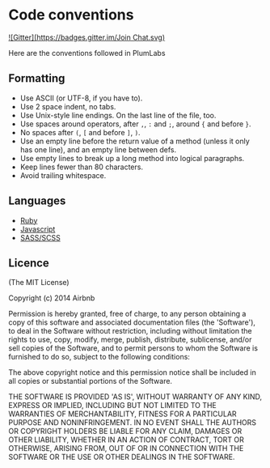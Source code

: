 Code conventions
================
[![Gitter](https://badges.gitter.im/Join Chat.svg)](https://gitter.im/PlumLabs/code_conventions?utm_source=badge&utm_medium=badge&utm_campaign=pr-badge&utm_content=badge)

Here are the conventions followed in PlumLabs

## Formatting
* Use ASCII (or UTF-8, if you have to).
* Use 2 space indent, no tabs.
* Use Unix-style line endings. On the last line of the file, too.
* Use spaces around operators, after `,`, `:` and `;`, around `{` and
  before `}`.
* No spaces after `(`, `[` and before `]`, `)`.
* Use an empty line before the return value of a method (unless it
  only has one line), and an empty line between defs.
* Use empty lines to break up a long method into logical paragraphs.
* Keep lines fewer than 80 characters.
* Avoid trailing whitespace.

## Languages
* [Ruby](https://github.com/bbatsov/ruby-style-guide)
* [Javascript](https://github.com/airbnb/javascript)
* [SASS/SCSS](http://css-tricks.com/sass-style-guide)

## Licence
(The MIT License)

Copyright (c) 2014 Airbnb

Permission is hereby granted, free of charge, to any person obtaining a copy of this software and associated documentation files (the 'Software'), to deal in the Software without restriction, including without limitation the rights to use, copy, modify, merge, publish, distribute, sublicense, and/or sell copies of the Software, and to permit persons to whom the Software is furnished to do so, subject to the following conditions:

The above copyright notice and this permission notice shall be included in all copies or substantial portions of the Software.

THE SOFTWARE IS PROVIDED 'AS IS', WITHOUT WARRANTY OF ANY KIND, EXPRESS OR IMPLIED, INCLUDING BUT NOT LIMITED TO THE WARRANTIES OF MERCHANTABILITY, FITNESS FOR A PARTICULAR PURPOSE AND NONINFRINGEMENT. IN NO EVENT SHALL THE AUTHORS OR COPYRIGHT HOLDERS BE LIABLE FOR ANY CLAIM, DAMAGES OR OTHER LIABILITY, WHETHER IN AN ACTION OF CONTRACT, TORT OR OTHERWISE, ARISING FROM, OUT OF OR IN CONNECTION WITH THE SOFTWARE OR THE USE OR OTHER DEALINGS IN THE SOFTWARE.


